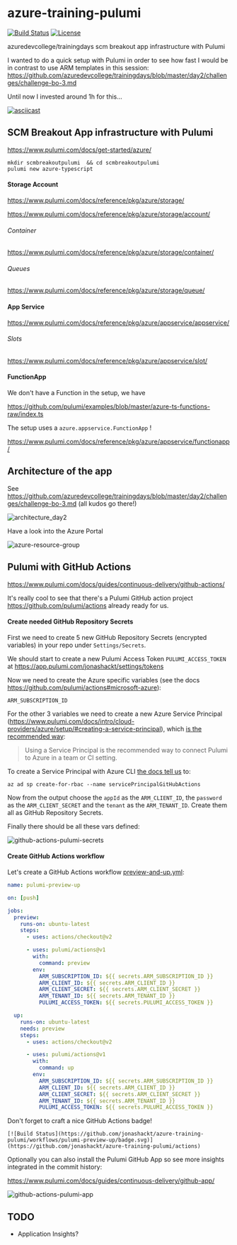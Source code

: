 # azure-training-pulumi
[![Build Status](https://github.com/jonashackt/azure-training-pulumi/workflows/pulumi-preview-up/badge.svg)](https://github.com/jonashackt/azure-training-pulumi/actions)
[![License](http://img.shields.io/:license-mit-blue.svg)](https://github.com/jonashackt/azure-training-pulumi/blob/master/LICENSE)

azuredevcollege/trainingdays scm breakout app infrastructure with Pulumi


I wanted to do a quick setup with Pulumi in order to see how fast I would be in contrast to use ARM templates in this session: https://github.com/azuredevcollege/trainingdays/blob/master/day2/challenges/challenge-bo-3.md

Until now I invested around 1h for this...

[![asciicast](https://asciinema.org/a/385869.svg)](https://asciinema.org/a/385869)

## SCM Breakout App infrastructure with Pulumi

https://www.pulumi.com/docs/get-started/azure/
```shell
mkdir scmbreakoutpulumi  && cd scmbreakoutpulumi
pulumi new azure-typescript
```

#### Storage Account

https://www.pulumi.com/docs/reference/pkg/azure/storage/

https://www.pulumi.com/docs/reference/pkg/azure/storage/account/

###### Container

https://www.pulumi.com/docs/reference/pkg/azure/storage/container/

###### Queues

https://www.pulumi.com/docs/reference/pkg/azure/storage/queue/

#### App Service

https://www.pulumi.com/docs/reference/pkg/azure/appservice/appservice/

###### Slots

https://www.pulumi.com/docs/reference/pkg/azure/appservice/slot/


#### FunctionApp

We don't have a Function in the setup, we have

https://github.com/pulumi/examples/blob/master/azure-ts-functions-raw/index.ts

The setup uses a `azure.appservice.FunctionApp` !

https://www.pulumi.com/docs/reference/pkg/azure/appservice/functionapp/


## Architecture of the app

See https://github.com/azuredevcollege/trainingdays/blob/master/day2/challenges/challenge-bo-3.md (all kudos go there!)

![architecture_day2](screenshots/architecture_day2.png)

Have a look into the Azure Portal

![azure-resource-group](screenshots/azure-resource-group.png)


## Pulumi with GitHub Actions

https://www.pulumi.com/docs/guides/continuous-delivery/github-actions/

It's really cool to see that there's a Pulumi GitHub action project https://github.com/pulumi/actions already ready for us.

#### Create needed GitHub Repository Secrets

First we need to create 5 new GitHub Repository Secrets (encrypted variables) in your repo under `Settings/Secrets`.

We should start to create a new Pulumi Access Token `PULUMI_ACCESS_TOKEN` at https://app.pulumi.com/jonashackt/settings/tokens

Now we need to create the Azure specific variables (see the docs https://github.com/pulumi/actions#microsoft-azure):

`ARM_SUBSCRIPTION_ID`

For the other 3 variables we need to create a new Azure Service Principal (https://www.pulumi.com/docs/intro/cloud-providers/azure/setup/#creating-a-service-principal), which [is the recommended way](https://www.pulumi.com/docs/intro/cloud-providers/azure/setup/#service-principal-authentication):

> Using a Service Principal is the recommended way to connect Pulumi to Azure in a team or CI setting.

To create a Service Principal with Azure CLI [the docs tell us](https://docs.microsoft.com/de-de/cli/azure/create-an-azure-service-principal-azure-cli) to: 

```shell
az ad sp create-for-rbac --name servicePrincipalGitHubActions
```

Now from the output choose the `appId` as the `ARM_CLIENT_ID`, the `password` as the `ARM_CLIENT_SECRET` and the `tenant` as the `ARM_TENANT_ID`. Create them all as GitHub Repository Secrets.

Finally there should be all these vars defined:

![github-actions-pulumi-secrets](screenshots/github-actions-pulumi-secrets.png)


#### Create GitHub Actions workflow

Let's create a GitHub Actions workflow [preview-and-up.yml](.github/workflows/preview-and-up.yml):

```yaml
name: pulumi-preview-up

on: [push]

jobs:
  preview:
    runs-on: ubuntu-latest
    steps:
      - uses: actions/checkout@v2

      - uses: pulumi/actions@v1
        with:
          command: preview
        env:
          ARM_SUBSCRIPTION_ID: ${{ secrets.ARM_SUBSCRIPTION_ID }}
          ARM_CLIENT_ID: ${{ secrets.ARM_CLIENT_ID }}
          ARM_CLIENT_SECRET: ${{ secrets.ARM_CLIENT_SECRET }}
          ARM_TENANT_ID: ${{ secrets.ARM_TENANT_ID }}
          PULUMI_ACCESS_TOKEN: ${{ secrets.PULUMI_ACCESS_TOKEN }}

  up:
    runs-on: ubuntu-latest
    needs: preview
    steps:
      - uses: actions/checkout@v2

      - uses: pulumi/actions@v1
        with:
          command: up
        env:
          ARM_SUBSCRIPTION_ID: ${{ secrets.ARM_SUBSCRIPTION_ID }}
          ARM_CLIENT_ID: ${{ secrets.ARM_CLIENT_ID }}
          ARM_CLIENT_SECRET: ${{ secrets.ARM_CLIENT_SECRET }}
          ARM_TENANT_ID: ${{ secrets.ARM_TENANT_ID }}
          PULUMI_ACCESS_TOKEN: ${{ secrets.PULUMI_ACCESS_TOKEN }}

```

Don't forget to craft a nice GitHub Actions badge!

```
[![Build Status](https://github.com/jonashackt/azure-training-pulumi/workflows/pulumi-preview-up/badge.svg)](https://github.com/jonashackt/azure-training-pulumi/actions)
```

Optionally you can also install the Pulumi GitHub App so see more insights integrated in the commit history:

https://www.pulumi.com/docs/guides/continuous-delivery/github-app/

![github-actions-pulumi-app](screenshots/github-actions-pulumi-app.png)



## TODO

* Application Insights?